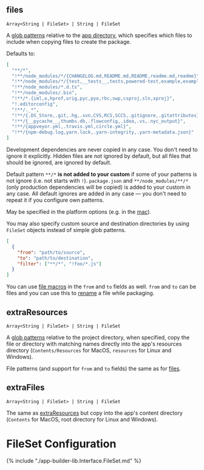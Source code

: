 ## files

`Array<String | FileSet> | String | FileSet`

A [glob patterns](./file-patterns.md) relative to the [app directory](configuration.md#MetadataDirectories-app), which specifies which files to include when copying files to create the package.

Defaults to:
```json
[
  "**/*",
  "!**/node_modules/*/{CHANGELOG.md,README.md,README,readme.md,readme}",
  "!**/node_modules/*/{test,__tests__,tests,powered-test,example,examples}",
  "!**/node_modules/*.d.ts",
  "!**/node_modules/.bin",
  "!**/*.{iml,o,hprof,orig,pyc,pyo,rbc,swp,csproj,sln,xproj}",
  "!.editorconfig",
  "!**/._*",
  "!**/{.DS_Store,.git,.hg,.svn,CVS,RCS,SCCS,.gitignore,.gitattributes}",
  "!**/{__pycache__,thumbs.db,.flowconfig,.idea,.vs,.nyc_output}",
  "!**/{appveyor.yml,.travis.yml,circle.yml}",
  "!**/{npm-debug.log,yarn.lock,.yarn-integrity,.yarn-metadata.json}"
]
```

Development dependencies are never copied in any case. You don't need to ignore it explicitly. Hidden files are not ignored by default, but all files that should be ignored, are ignored by default.

Default pattern `**/*` **is not added to your custom** if some of your patterns is not ignore (i.e. not starts with `!`). `package.json` and `**/node_modules/**/*` (only production dependencies will be copied) is added to your custom in any case. All default ignores are added in any case — you don't need to repeat it if you configure own patterns.

May be specified in the platform options (e.g. in the [mac](mac.md)).

You may also specify custom source and destination directories by using `FileSet` objects instead of simple glob patterns.

```json
[
  {
    "from": "path/to/source",
    "to": "path/to/destination",
    "filter": ["**/*", "!foo/*.js"]
  }
]
```

You can use [file macros](../file-patterns.md#file-macros) in the `from` and `to` fields as well. `from` and `to` can be files and you can use this to [rename](https://github.com/electron-userland/electron-builder/issues/1119) a file while packaging.

## extraResources

`Array<String | FileSet> | String | FileSet`

A [glob patterns](../file-patterns.md) relative to the project directory, when specified, copy the file or directory with matching names directly into the app's resources directory (`Contents/Resources` for MacOS, `resources` for Linux and Windows).

File patterns (and support for `from` and `to` fields) the same as for [files](#files).

## extraFiles

`Array<String | FileSet> | String | FileSet`

The same as [extraResources](#extraresources) but copy into the app's content directory (`Contents` for MacOS, root directory for Linux and Windows).

# FileSet Configuration

{% include "./app-builder-lib.Interface.FileSet.md" %}